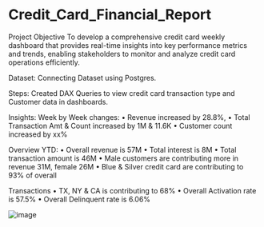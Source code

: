 # Credit_Card_Financial_Report
Project Objective 
To develop a comprehensive credit card weekly dashboard that provides real-time insights into key performance metrics and trends, enabling stakeholders to monitor and analyze credit card operations efficiently.

Dataset:
Connecting Dataset using Postgres.

Steps:
Created DAX Queries to view credit card transaction type and Customer data in dashboards.

Insights:
Week by Week changes: 
• Revenue increased by 28.8%, 
• Total Transaction Amt & Count increased by 1M & 11.6K
• Customer count increased by xx%

Overview YTD:
 • Overall revenue is 57M
 • Total interest is 8M
 • Total transaction amount is 46M
 • Male customers are contributing more in revenue 31M, female 26M
 • Blue & Silver credit card are contributing to 93% of overall
 
Transactions
 • TX, NY & CA is contributing to 68%
 • Overall Activation rate is 57.5%
 • Overall Delinquent rate is 6.06%
 
![image](https://github.com/Ashwinsagar1226/Credit_Card_Financial_Report/assets/168294945/1afab1b9-3e03-47e7-8030-17f01f06133a)

